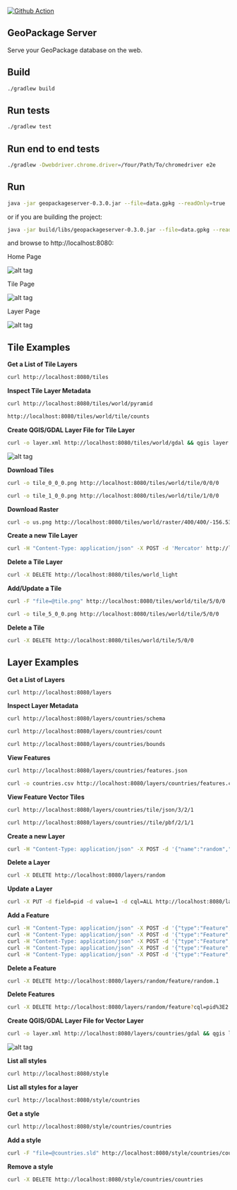 [![Github Action](https://github.com/jericks/GeoPackageServer/workflows/Build/badge.svg)](https://github.com/jericks/GeoPackageServer/actions)

GeoPackage Server
--------------
Serve your GeoPackage database on the web.

Build
-----

```bash
./gradlew build
```

Run tests
--------------------
```bash
./gradlew test
```

Run end to end tests
--------------------
```bash
./gradlew -Dwebdriver.chrome.driver=/Your/Path/To/chromedriver e2e
```

Run
---

```bash
java -jar geopackageserver-0.3.0.jar --file=data.gpkg --readOnly=true
```

or if you are building the project:

```bash
java -jar build/libs/geopackageserver-0.3.0.jar --file=data.gpkg --readOnly=true
```

and browse to http://localhost:8080:

Home Page

![alt tag](docs/web.png)

Tile Page

![alt tag](docs/tile.png)

Layer Page

![alt tag](docs/layer.png)

Tile Examples
-------------

**Get a List of Tile Layers**

```bash
curl http://localhost:8080/tiles
```

**Inspect Tile Layer Metadata**

```bash
curl http://localhost:8080/tiles/world/pyramid
```

```bash
http://localhost:8080/tiles/world/tile/counts
```

**Create QGIS/GDAL Layer File for Tile Layer**

```bash
curl -o layer.xml http://localhost:8080/tiles/world/gdal && qgis layer.xml
```

![alt tag](docs/qgis_tile.png)

**Download Tiles**

```bash
curl -o tile_0_0_0.png http://localhost:8080/tiles/world/tile/0/0/0
```

```bash
curl -o tile_1_0_0.png http://localhost:8080/tiles/world/tile/1/0/0
```

**Download Raster**
```bash
curl -o us.png http://localhost:8080/tiles/world/raster/400/400/-156.533203,3.688855,-50.712891,56.800878
```

**Create a new Tile Layer**

```bash
curl -H "Content-Type: application/json" -X POST -d 'Mercator' http://localhost:8080/tiles/world_light
```

**Delete a Tile Layer**

```bash
curl -X DELETE http://localhost:8080/tiles/world_light
```

**Add/Update a Tile**

```bash
curl -F "file=@tile.png" http://localhost:8080/tiles/world/tile/5/0/0
```

```bash
curl -o tile_5_0_0.png http://localhost:8080/tiles/world/tile/5/0/0
```

**Delete a Tile**

```bash
curl -X DELETE http://localhost:8080/tiles/world/tile/5/0/0
```

Layer Examples
--------------

**Get a List of Layers**

```bash
curl http://localhost:8080/layers
```

**Inspect Layer Metadata**

```bash
curl http://localhost:8080/layers/countries/schema
```

```bash
curl http://localhost:8080/layers/countries/count
```

```bash
curl http://localhost:8080/layers/countries/bounds
```

**View Features**

```bash
curl http://localhost:8080/layers/countries/features.json
```

```bash
curl -o countries.csv http://localhost:8080/layers/countries/features.csv
```

**View Feature Vector Tiles**

```bash
curl http://localhost:8080/layers/countries/tile/json/3/2/1
```

```bash
curl http://localhost:8080/layers/countries//tile/pbf/2/1/1
```

**Create a new Layer**

```bash
curl -H "Content-Type: application/json" -X POST -d '{"name":"random","projection": "EPSG:4326","geometry": "geom","fields":[{"name":"geom","type":"Point","projection":"EPSG:4326"},{"name":"pid","type":"int"}]}' http://localhost:8080/layers/random
```

**Delete a Layer**

```bash
curl -X DELETE http://localhost:8080/layers/random
```

**Update a Layer**

```bash
curl -X PUT -d field=pid -d value=1 -d cql=ALL http://localhost:8080/layers/random
```

**Add a Feature**

```bash
curl -H "Content-Type: application/json" -X POST -d '{"type":"Feature","geometry":{"type":"Point","coordinates":[1,2]},"properties":{"pid":1}}' http://localhost:8080/layers/random/feature
curl -H "Content-Type: application/json" -X POST -d '{"type":"Feature","geometry":{"type":"Point","coordinates":[2,3]},"properties":{"pid":2}}' http://localhost:8080/layers/random/feature
curl -H "Content-Type: application/json" -X POST -d '{"type":"Feature","geometry":{"type":"Point","coordinates":[3,4]},"properties":{"pid":3}}' http://localhost:8080/layers/random/feature
curl -H "Content-Type: application/json" -X POST -d '{"type":"Feature","geometry":{"type":"Point","coordinates":[5,6]},"properties":{"pid":4}}' http://localhost:8080/layers/random/feature
curl -H "Content-Type: application/json" -X POST -d '{"type":"Feature","geometry":{"type":"Point","coordinates":[7,8]},"properties":{"pid":5}}' http://localhost:8080/layers/random/feature
```

**Delete a Feature**

```bash
curl -X DELETE http://localhost:8080/layers/random/feature/random.1
```

**Delete Features**

```bash
curl -X DELETE http://localhost:8080/layers/random/feature?cql=pid%3E2
```

**Create QGIS/GDAL Layer File for Vector Layer**

```bash
curl -o layer.xml http://localhost:8080/layers/countries/gdal && qgis layer.xml
```

![alt tag](docs/qgis_layer.png)

**List all styles**

```bash
curl http://localhost:8080/style
```

**List all styles for a layer**

```bash
curl http://localhost:8080/style/countries
```

**Get a style**

```bash
curl http://localhost:8080/style/countries/countries
```

**Add a style**

```bash
curl -F "file=@countries.sld" http://localhost:8080/style/countries/countries
```

**Remove a style**

```bash
curl -X DELETE http://localhost:8080/style/countries/countries
```